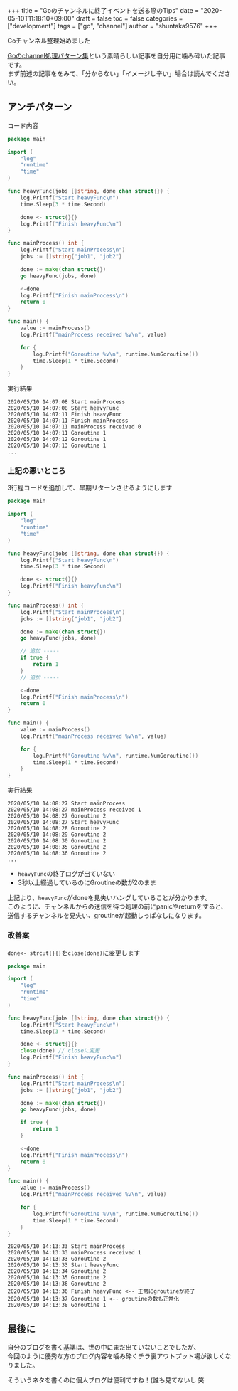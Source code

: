 +++
title = "Goのチャンネルに終了イベントを送る際のTips"
date = "2020-05-10T11:18:10+09:00"
draft = false
toc = false
categories = ["development"]
tags = ["go", "channel"]
author = "shuntaka9576"
+++

Goチャンネル整理始めました

<!--more-->

[Goのchannel処理パターン集](https://hori-ryota.com/blog/golang-channel-pattern/)という素晴らしい記事を自分用に噛み砕いた記事です。  
まず前述の記事ををみて、「分からない」「イメージし辛い」場合は読んでください。

## アンチパターン
コード内容
```go
package main

import (
	"log"
	"runtime"
	"time"
)

func heavyFunc(jobs []string, done chan struct{}) {
	log.Printf("Start heavyFunc\n")
	time.Sleep(3 * time.Second)

	done <- struct{}{}
	log.Printf("Finish heavyFunc\n")
}

func mainProcess() int {
	log.Printf("Start mainProcess\n")
	jobs := []string{"job1", "job2"}

	done := make(chan struct{})
	go heavyFunc(jobs, done)

	<-done
	log.Printf("Finish mainProcess\n")
	return 0
}

func main() {
	value := mainProcess()
	log.Printf("mainProcess received %v\n", value)

	for {
		log.Printf("Goroutine %v\n", runtime.NumGoroutine())
		time.Sleep(1 * time.Second)
	}
}
```

実行結果
```
2020/05/10 14:07:08 Start mainProcess
2020/05/10 14:07:08 Start heavyFunc
2020/05/10 14:07:11 Finish heavyFunc
2020/05/10 14:07:11 Finish mainProcess
2020/05/10 14:07:11 mainProcess received 0
2020/05/10 14:07:11 Goroutine 1
2020/05/10 14:07:12 Goroutine 1
2020/05/10 14:07:13 Goroutine 1
...
```

### 上記の悪いところ
3行程コードを追加して、早期リターンさせるようにします
```go
package main

import (
	"log"
	"runtime"
	"time"
)

func heavyFunc(jobs []string, done chan struct{}) {
	log.Printf("Start heavyFunc\n")
	time.Sleep(3 * time.Second)

	done <- struct{}{}
	log.Printf("Finish heavyFunc\n")
}

func mainProcess() int {
	log.Printf("Start mainProcess\n")
	jobs := []string{"job1", "job2"}

	done := make(chan struct{})
	go heavyFunc(jobs, done)

    // 追加 -----
	if true {
		return 1
	}
    // 追加 -----

	<-done
	log.Printf("Finish mainProcess\n")
	return 0
}

func main() {
	value := mainProcess()
	log.Printf("mainProcess received %v\n", value)

	for {
		log.Printf("Goroutine %v\n", runtime.NumGoroutine())
		time.Sleep(1 * time.Second)
	}
}
```

実行結果
```
2020/05/10 14:08:27 Start mainProcess
2020/05/10 14:08:27 mainProcess received 1
2020/05/10 14:08:27 Goroutine 2
2020/05/10 14:08:27 Start heavyFunc
2020/05/10 14:08:28 Goroutine 2
2020/05/10 14:08:29 Goroutine 2
2020/05/10 14:08:30 Goroutine 2
2020/05/10 14:08:35 Goroutine 2
2020/05/10 14:08:36 Goroutine 2
...
```

* `heavyFunc`の終了ログが出ていない
* 3秒以上経過しているのにGroutineの数が2のまま

上記より、`heavyFunc`がdoneを見失いハングしていることが分かります。  
このように、チャンネルからの送信を待つ処理の前にpanicやreturnをすると、送信するチャンネルを見失い、groutineが起動しっぱなしになります。

### 改善案
`done<- strcut{}{}`を`close(done)`に変更します

```go
package main

import (
	"log"
	"runtime"
	"time"
)

func heavyFunc(jobs []string, done chan struct{}) {
	log.Printf("Start heavyFunc\n")
	time.Sleep(3 * time.Second)

	done <- struct{}{}
	close(done) // closeに変更
	log.Printf("Finish heavyFunc\n")
}

func mainProcess() int {
	log.Printf("Start mainProcess\n")
	jobs := []string{"job1", "job2"}

	done := make(chan struct{})
	go heavyFunc(jobs, done)

	if true {
		return 1
	}

	<-done
	log.Printf("Finish mainProcess\n")
	return 0
}

func main() {
	value := mainProcess()
	log.Printf("mainProcess received %v\n", value)

	for {
		log.Printf("Goroutine %v\n", runtime.NumGoroutine())
		time.Sleep(1 * time.Second)
	}
}
```

```
2020/05/10 14:13:33 Start mainProcess
2020/05/10 14:13:33 mainProcess received 1
2020/05/10 14:13:33 Goroutine 2
2020/05/10 14:13:33 Start heavyFunc
2020/05/10 14:13:34 Goroutine 2
2020/05/10 14:13:35 Goroutine 2
2020/05/10 14:13:36 Goroutine 2
2020/05/10 14:13:36 Finish heavyFunc <-- 正常にgroutineが終了
2020/05/10 14:13:37 Goroutine 1 <-- groutineの数も正常化
2020/05/10 14:13:38 Goroutine 1
```

## 最後に
自分のブログを書く基準は、世の中にまだ出ていないことでしたが、  
今回のように優秀な方のブログ内容を噛み砕くチラ裏アウトプット場が欲しくなりました。  

そういうネタを書くのに個人ブログは便利ですね！(誰も見てないし 笑



